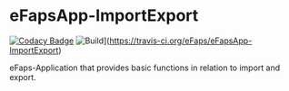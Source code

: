# eFapsApp-ImportExport

[![Codacy Badge](https://api.codacy.com/project/badge/Grade/8426ed26d912424ba67a7250368984a8)](https://www.codacy.com/app/eFaps/eFapsApp-ImportExport?utm_source=github.com&amp;utm_medium=referral&amp;utm_content=eFaps/eFapsApp-ImportExport&amp;utm_campaign=Badge_Grade)
![Build](https://github.com/eFaps/eFapsApp-ImportExport.svg?branch=master)](https://travis-ci.org/eFaps/eFapsApp-ImportExport)

eFaps-Application that provides basic functions in relation to import and export.
